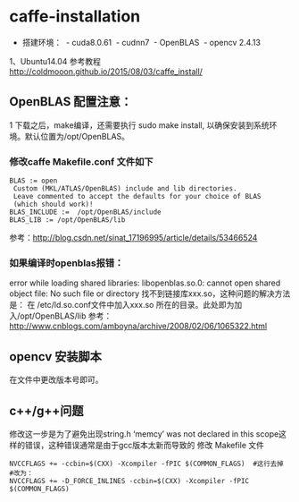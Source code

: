 # caffe-installation
- 搭建环境：
  - cuda8.0.61
  - cudnn7
  - OpenBLAS
  - opencv 2.4.13

1、Ubuntu14.04 参考教程 http://coldmooon.github.io/2015/08/03/caffe_install/

## OpenBLAS 配置注意：

1 下载之后，make编译，还需要执行 sudo make install, 以确保安装到系统环境。默认位置为/opt/OpenBLAS。

### 修改caffe Makefile.conf 文件如下

```
BLAS := open
 Custom (MKL/ATLAS/OpenBLAS) include and lib directories.
 Leave commented to accept the defaults for your choice of BLAS
 (which should work)!
BLAS_INCLUDE :=  /opt/OpenBLAS/include
BLAS_LIB := /opt/OpenBLAS/lib
```

参考：http://blog.csdn.net/sinat_17196995/article/details/53466524

### 如果编译时openblas报错：
error while loading shared libraries: libopenblas.so.0: cannot open shared object file: No such file or directory
找不到链接库xxx.so，这种问题的解决方法是：
在 /etc/ld.so.conf文件中加入xxx.so 所在的目录。此处即为加入/opt/OpenBLAS/lib
参考：http://www.cnblogs.com/amboyna/archive/2008/02/06/1065322.html

## opencv 安装脚本
在文件中更改版本号即可。

## c++/g++问题
修改这一步是为了避免出现string.h ‘memcy’ was not declared in this scope这样的错误，这种错误通常是由于gcc版本太新而导致的
修改 Makefile 文件
```
NVCCFLAGS += -ccbin=$(CXX) -Xcompiler -fPIC $(COMMON_FLAGS)  #这行去掉
#改为：
NVCCFLAGS += -D_FORCE_INLINES -ccbin=$(CXX) -Xcompiler -fPIC $(COMMON_FLAGS)
```
